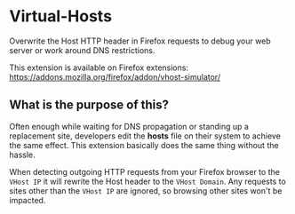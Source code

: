 # Virtual-Hosts
Overwrite the Host HTTP header in Firefox requests to debug your web server or work around DNS restrictions.

This extension is available on Firefox extensions: https://addons.mozilla.org/firefox/addon/vhost-simulator/

## What is the purpose of this?

Often enough while waiting for DNS propagation or standing up a replacement site, developers edit the **hosts** file on their system to achieve the same effect.  This extension basically does the same thing without the hassle.

When detecting outgoing HTTP requests from your Firefox browser to the `VHost IP` it will rewrite the Host header to the `VHost Domain`. Any requests to sites other than the `VHost IP` are ignored, so browsing other sites won't be impacted.

